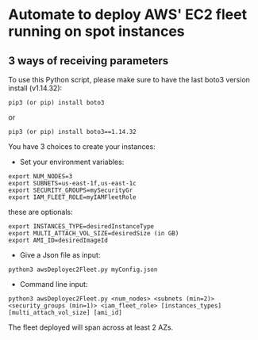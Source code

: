 # Automate to deploy AWS' EC2 fleet running on spot instances

## 3 ways of receiving parameters

To use this Python script, please make sure to have the last boto3 version install (v1.14.32):
```
pip3 (or pip) install boto3
```
or 
```
pip3 (or pip) install boto3==1.14.32
```

You have 3 choices to create your instances:

-   Set your environment variables:
```
export NUM_NODES=3
export SUBNETS=us-east-1f,us-east-1c
export SECURITY_GROUPS=mySecurityGr
export IAM_FLEET_ROLE=myIAMFleetRole
```
these are optionals:
```
export INSTANCES_TYPE=desiredInstanceType
export MULTI_ATTACH_VOL_SIZE=desiredSize (in GB)
export AMI_ID=desiredImageId
```

-   Give a Json file as input:

```
python3 awsDeployec2Fleet.py myConfig.json
```

- Command line input:
```
python3 awsDeployec2Fleet.py <num_nodes> <subnets (min=2)> <security_groups (min=1)> <iam_fleet_role> [instances_types] [multi_attach_vol_size] [ami_id]
```

The fleet deployed will span across at least 2 AZs.